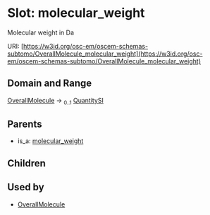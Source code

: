 
# Slot: molecular_weight

Molecular weight in Da

URI: [https://w3id.org/osc-em/oscem-schemas-subtomo/OverallMolecule_molecular_weight](https://w3id.org/osc-em/oscem-schemas-subtomo/OverallMolecule_molecular_weight)


## Domain and Range

[OverallMolecule](OverallMolecule.md) &#8594;  <sub>0..1</sub> [QuantitySI](QuantitySI.md)

## Parents

 *  is_a: [molecular_weight](molecular_weight.md)

## Children


## Used by

 * [OverallMolecule](OverallMolecule.md)
